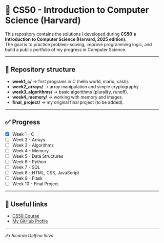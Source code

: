 # 📘 CS50 - Introduction to Computer Science (Harvard)

This repository contains the solutions I developed during **CS50's Introduction to Computer Science (Harvard, 2025 edition)**.  
The goal is to practice problem-solving, improve programming logic, and build a public portfolio of my progress in Computer Science.

---

## 📂 Repository structure
- **week1_c/** → first programs in C (hello world, mario, cash).
- **week2_arrays/** → array manipulation and simple cryptography.
- **week3_algorithms/** → basic algorithms (plurality, runoff).
- **week4_memory/** → working with memory and images.
- **final_project/** → my original final project (to be added).

---

## ✅ Progress
- [x] Week 1 - C  
- [ ] Week 2 - Arrays  
- [ ] Week 3 - Algorithms  
- [ ] Week 4 - Memory  
- [ ] Week 5 - Data Structures  
- [ ] Week 6 - Python  
- [ ] Week 7 - SQL  
- [ ] Week 8 - HTML, CSS, JavaScript  
- [ ] Week 9 - Flask  
- [ ] Week 10 - Final Project  

---


## 🔗 Useful links
- [CS50 Course](https://cs50.harvard.edu/x/)  
- [My GitHub Profile](https://github.com/devricardos)  

---

✍️ *Ricardo Delfino Silva*
